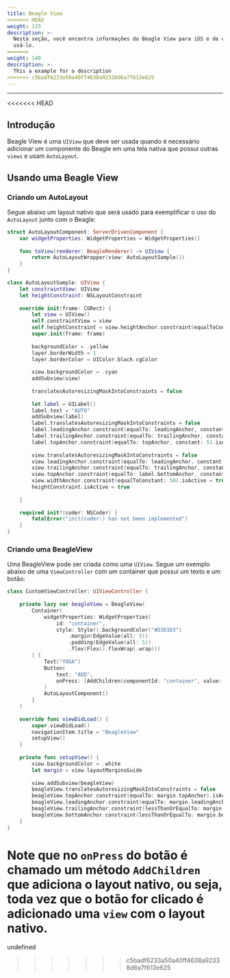 ```yaml
---
title: Beagle View
<<<<<<< HEAD
weight: 133
description: >-
  Nesta seção, você encontra informações do Beagle View para iOS e de como
  usá-lo.
=======
weight: 149
description: >-
  This a example for a description
>>>>>>> c5badf6233a50a40ff4638a92338d6a7f613e625
---
```


---

<<<<<<< HEAD
## Introdução

Beagle View é uma `UIView` que deve ser usada quando é necessário adicionar um componente do Beagle em uma tela nativa que possui outras `views` e usam `AutoLayout`.

## Usando uma Beagle View

### Criando um AutoLayout

Segue abaixo um layout nativo que será usado para exemplificar o uso do `AutoLayout` junto com o Beagle:

```swift
struct AutoLayoutComponent: ServerDrivenComponent {
    var widgetProperties: WidgetProperties = WidgetProperties()
    
    func toView(renderer: BeagleRenderer) -> UIView {
        return AutoLayoutWrapper(view: AutoLayoutSample())
    }
}

class AutoLayoutSample: UIView {
    let constraintView: UIView
    let heightConstraint: NSLayoutConstraint
    
    override init(frame: CGRect) {
        let view = UIView()
        self.constraintView = view
        self.heightConstraint = view.heightAnchor.constraint(equalToConstant: 100)
        super.init(frame: frame)
        
        backgroundColor = .yellow
        layer.borderWidth = 1
        layer.borderColor = UIColor.black.cgColor
        
        view.backgroundColor = .cyan
        addSubview(view)
        
        translatesAutoresizingMaskIntoConstraints = false
    
        let label = UILabel()
        label.text = "AUTO"
        addSubview(label)
        label.translatesAutoresizingMaskIntoConstraints = false
        label.leadingAnchor.constraint(equalTo: leadingAnchor, constant: 5).isActive = true
        label.trailingAnchor.constraint(equalTo: trailingAnchor, constant: -5).isActive = true
        label.topAnchor.constraint(equalTo: topAnchor, constant: 5).isActive = true
        
        view.translatesAutoresizingMaskIntoConstraints = false
        view.leadingAnchor.constraint(equalTo: leadingAnchor, constant: 5).isActive = true
        view.trailingAnchor.constraint(equalTo: trailingAnchor, constant: -5).isActive = true
        view.topAnchor.constraint(equalTo: label.bottomAnchor, constant: 5).isActive = true
        view.widthAnchor.constraint(equalToConstant: 50).isActive = true
        heightConstraint.isActive = true
        
    }
    
    required init?(coder: NSCoder) {
        fatalError("init(coder:) has not been implemented")
    }
}
```

### Criando uma BeagleView

Uma BeagleView pode ser criada como uma `UIView`. Segue um exemplo abaixo de uma `ViewController` com um container que possui um texto e um botão:

```swift
class CustomViewController: UIViewController {
    
    private lazy var beagleView = BeagleView(
        Container(
            widgetProperties: WidgetProperties(
                id: "container", 
                style: Style().backgroundColor("#D3D3D3")
                    .margin(EdgeValue(all: 5))
                    .padding(EdgeValue(all: 5))
                    .flex(Flex().flexWrap(.wrap)))
        ) {
            Text("YOGA")
            Button(
                text: "ADD", 
                onPress: [AddChildren(componentId: "container", value: [AutoLayoutComponent()])]
            )
            AutoLayoutComponent()
        }
    )
    
    override func viewDidLoad() {
        super.viewDidLoad()
        navigationItem.title = "BeagleView"
        setupView()
    }
    
    private func setupView() {
        view.backgroundColor = .white
        let margin = view.layoutMarginsGuide
        
        view.addSubview(beagleView)
        beagleView.translatesAutoresizingMaskIntoConstraints = false
        beagleView.topAnchor.constraint(equalTo: margin.topAnchor).isActive = true
        beagleView.leadingAnchor.constraint(equalTo: margin.leadingAnchor).isActive = true
        beagleView.trailingAnchor.constraint(lessThanOrEqualTo: margin.trailingAnchor).isActive = true
        beagleView.bottomAnchor.constraint(lessThanOrEqualTo: margin.bottomAnchor).isActive = true
    }
}
```

Note que no `onPress` do botão é chamado um método `AddChildren` que adiciona o layout nativo, ou seja, toda vez que o botão for clicado é adicionado uma `view` com o layout nativo.
=======
undefined
>>>>>>> c5badf6233a50a40ff4638a92338d6a7f613e625
